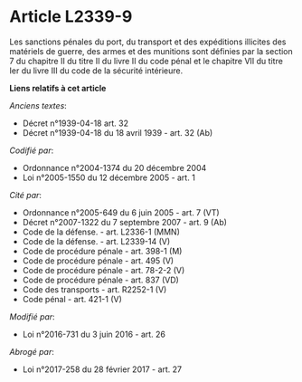# Article L2339-9

Les sanctions pénales du port, du transport et des expéditions illicites des matériels de guerre, des armes et des munitions
sont définies par  la section 7 du chapitre II du titre II du livre II du code pénal et le chapitre VII du titre Ier du livre
III du code de la sécurité intérieure.

**Liens relatifs à cet article**

_Anciens textes_:

  - Décret n°1939-04-18 art. 32
  - Décret n°1939-04-18 du 18 avril 1939 - art. 32 (Ab)

_Codifié par_:

  - Ordonnance n°2004-1374 du 20 décembre 2004
  - Loi n°2005-1550 du 12 décembre 2005 - art. 1

_Cité par_:

  - Ordonnance n°2005-649 du 6 juin 2005 - art. 7 (VT)
  - Décret n°2007-1322 du 7 septembre 2007 - art. 9 (Ab)
  - Code de la défense. - art. L2336-1 (MMN)
  - Code de la défense. - art. L2339-14 (V)
  - Code de procédure pénale - art. 398-1 (M)
  - Code de procédure pénale - art. 495 (V)
  - Code de procédure pénale - art. 78-2-2 (V)
  - Code de procédure pénale - art. 837 (VD)
  - Code des transports - art. R2252-1 (V)
  - Code pénal - art. 421-1 (V)

_Modifié par_:

  - Loi n°2016-731 du 3 juin 2016 - art. 26

_Abrogé par_:

  - Loi n°2017-258 du 28 février 2017 - art. 27
